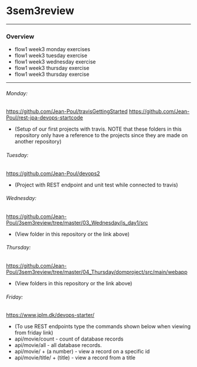 # 3sem3review
-------------------------------------------------------------------------------------------------
### Overview
  - flow1 week3 monday exercises
  - flow1 week3 tuesday exercise
  - flow1 week3 wednesday exercise
  - flow1 week3 thursday exercise
  - flow1 week3 thursday exercise
-------------------------------------------------------------------------------------------------
###### Monday: 

https://github.com/Jean-Poul/travisGettingStarted
https://github.com/Jean-Poul/rest-jpa-devops-startcode
- (Setup of our first projects with travis. NOTE that these folders in this repository only have a reference to the projects since they are made on another repository)

###### Tuesday: 

https://github.com/Jean-Poul/devops2
- (Project with REST endpoint and unit test while connected to travis)

###### Wednesday: 

https://github.com/Jean-Poul/3sem3review/tree/master/03_Wednesday/js_day1/src
- (View folder in this repository or the link above)

###### Thursday: 

https://github.com/Jean-Poul/3sem3review/tree/master/04_Thursday/domproject/src/main/webapp
- (View folders in this repository or the link above)

###### Friday: 

https://www.jplm.dk/devops-starter/

- (To use REST endpoints type the commands shown below when viewing from friday link)
- api/movie/count - count of database records
- api/movie/all - all database records.
- api/movie/ + (a number) - view a record on a specific id
- api/movie/title/ + (title) - view a record from a title

